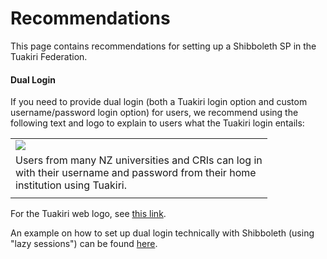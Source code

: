 # Recommendations

This page contains recommendations for setting up a Shibboleth SP in the Tuakiri Federation.

#### Dual Login

If you need to provide dual login (both a Tuakiri login option and custom username/password login option) for users, we recommend using the following text and logo to explain to users what the Tuakiri login entails:

|     |
| --- |
| ![](https://rapidconnect.tuakiri.ac.nz/REANNZ_Tuakiri_service_234x82.png) |
| Users from many NZ universities and CRIs can log in  <br>with their username and password from their home  <br>institution using Tuakiri. |
| **<Log in button>** |

For the Tuakiri web logo, see [this link](https://reannz.atlassian.net/wiki/spaces/Tuakiri/pages/3815538811/Logos).

An example on how to set up dual login technically with Shibboleth (using "lazy sessions") can be found [here](https://aai.kuleuven.be/shibboleth/examples/lazysessions/).
